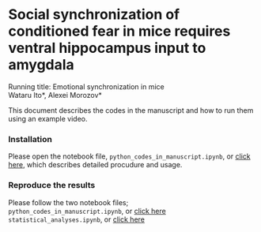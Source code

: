 # Social synchronization of conditioned fear in mice requires ventral hippocampus input to amygdala
Running title: Emotional synchronization in mice<BR>
Wataru Ito*, Alexei Morozov*

This document describes the codes in the manuscript and how to run them using an example video.
    
### Installation
Please open the notebook file, `python_codes_in_manuscript.ipynb`, or [click here](https://github.com/wataruito/Codes_in_Emotional_sync_Ito_et_al/blob/main/python_codes_in_manuscript.ipynb), which describes detailed procudure and usage.

### Reproduce the results
Please follow the two notebook files;<BR>
    `python_codes_in_manuscript.ipynb`, or [click here](https://github.com/wataruito/Codes_in_Emotional_sync_Ito_et_al/blob/main/python_codes_in_manuscript.ipynb)<BR>
    `statistical_analyses.ipynb`, or [click here](https://github.com/wataruito/Codes_in_Emotional_sync_Ito_et_al/blob/main/statistical_analyses.ipynb)<BR>
